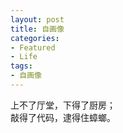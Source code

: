 ```yaml
---
layout: post
title: 自画像
categories:
- Featured
- Life
tags:
- 自画像
---
```


上不了厅堂，下得了厨房；  
敲得了代码，逮得住蟑螂。
